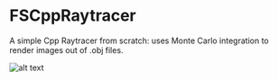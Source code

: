 # FSCppRaytracer

A simple Cpp Raytracer from scratch: uses Monte Carlo integration to render images out of .obj files.

![alt text](https://i.imgur.com/VpKHxQO.jpg)

